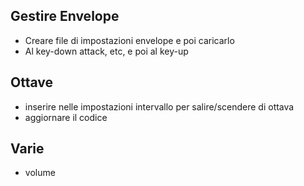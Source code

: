 ## Gestire Envelope
- Creare file di impostazioni envelope e poi caricarlo
- Al key-down attack, etc, e poi al key-up

## Ottave
- inserire nelle impostazioni intervallo per salire/scendere di ottava
- aggiornare il codice

## Varie
- volume